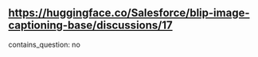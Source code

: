 ## https://huggingface.co/Salesforce/blip-image-captioning-base/discussions/17

contains_question: no